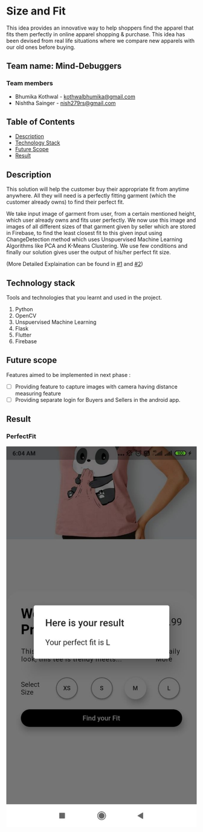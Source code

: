 # Size and Fit
This idea provides an innovative way to help shoppers find the apparel that fits them perfectly in online apparel shopping & purchase.
This idea has been devised from real life situations where we compare new apparels with our old ones before buying.


## Team name: Mind-Debuggers

### Team members
* Bhumika Kothwal - kothwalbhumika@gmail.com
* Nishtha Sainger - nish279rs@gmail.com

<!-- TABLE OF CONTENTS -->
## Table of Contents

* [Description](#description)
* [Technology Stack](#technology-stack)
* [Future Scope](#future-scope)
* [Result](#result)

## Description
This solution will help the customer buy their appropriate fit from anytime anywhere. 
All they will need is a perfectly fitting garment (which the customer already owns) to find their perfect fit.   

We take input image of garment from user, from a certain mentioned height, which user already owns and fits user perfectly. 
We now use this image and images of all different sizes of that garment given by seller which are stored in Firebase, to find the least closest fit to this given input using 
ChangeDetection method which uses Unspuervised Machine Learning Algorithms like PCA and K-Means Clustering.
We use few conditions and finally our solution gives user the output of his/her perfect fit size.

(More Detailed Explaination can be found in [#1](https://github.com/Bhumika-Kothwal/Mind-Debuggers/pull/1) and [#2](https://github.com/Bhumika-Kothwal/Mind-Debuggers/pull/2))

## Technology stack

Tools and technologies that you learnt and used in the project.

1. Python
2. OpenCV
3. Unspuervised Machine Learning
4. Flask
5. Flutter
6. Firebase

## Future scope
Features aimed to be implemented in next phase :
- [ ] Providing feature to capture images with camera having distance measuring feature
- [ ] Providing separate login for Buyers and Sellers in the android app.

## Result   

### PerfectFit

![Result](https://github.com/Bhumika-Kothwal/Mind-Debuggers/blob/master/Images/App%20Images/App_img2.jpg)
